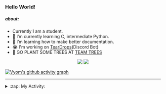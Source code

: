 ### Hello World!

##### about:
- Currently I am a student.
- 🌱 I’m currently learning C, intermediate Python.
- 🌱 I’m learning how to make better documentation.
- 😭 I'm working on [TearDrops](https://github.com/Vyvy-vi/TearDrops)(Discord Bot)
- 🌱 GO PLANT SOME TREES AT [TEAM TREES](https://teamtrees.org/)

<p align="center">
  <a href="https://twitter.com/Vyvy_viM"><img target="_blank" src="https://img.shields.io/badge/twitter%20@Vyvy_viM-0D95E8?style=for-the-badge&logo=twitter&logoColor=white"/></a> 
  <a href="https://vyvy-vi.github.io/portfolio"><img target="_blank" src="https://img.shields.io/badge/-I%27m_craving_for_open_source-green?style=for-the-badge&logo=github&logoColor=black"/></a> 
</p>

[![Vyom's github activity graph](https://activity-graph.herokuapp.com/graph?username=Vyvy-vi)](https://github.com/ashutosh00710/github-readme-activity-graph)

---
<details>
  <summary>:zap: My Activity:</summary>
  
<!--START_SECTION:waka-->
**I'm a Night 🦉** 

```text
🌞 Morning    38 commits     █░░░░░░░░░░░░░░░░░░░░░░░░   5.65% 
🌆 Daytime    217 commits    ████████░░░░░░░░░░░░░░░░░   32.24% 
🌃 Evening    251 commits    █████████░░░░░░░░░░░░░░░░   37.3% 
🌙 Night      167 commits    ██████░░░░░░░░░░░░░░░░░░░   24.81%

```
📅 **I'm Most Productive on Thursday** 

```text
Monday       97 commits     ███░░░░░░░░░░░░░░░░░░░░░░   14.41% 
Tuesday      88 commits     ███░░░░░░░░░░░░░░░░░░░░░░   13.08% 
Wednesday    134 commits    █████░░░░░░░░░░░░░░░░░░░░   19.91% 
Thursday     145 commits    █████░░░░░░░░░░░░░░░░░░░░   21.55% 
Friday       40 commits     █░░░░░░░░░░░░░░░░░░░░░░░░   5.94% 
Saturday     78 commits     ███░░░░░░░░░░░░░░░░░░░░░░   11.59% 
Sunday       91 commits     ███░░░░░░░░░░░░░░░░░░░░░░   13.52%

```


📊 **This Week I Spent My Time On** 

```text
🔥 Editors: 
Vim                      7 hrs 49 mins       █████████████████████████   100.0%

🐱‍💻 Projects: 
TheGame                  4 hrs 3 mins        █████████████░░░░░░░░░░░░   51.88% 
TEC-Discord-Automation   2 hrs 24 mins       ███████░░░░░░░░░░░░░░░░░░   30.71% 
notion-api               1 hr 18 mins        ████░░░░░░░░░░░░░░░░░░░░░   16.64% 
Unknown Project          3 mins              ░░░░░░░░░░░░░░░░░░░░░░░░░   0.65% 
discourse-data           0 secs              ░░░░░░░░░░░░░░░░░░░░░░░░░   0.12%

```


 Last Updated on 10/06/2021
<!--END_SECTION:waka-->
</details>
